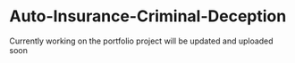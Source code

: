 # Auto-Insurance-Criminal-Deception

Currently working on the portfolio project will be updated and uploaded soon
